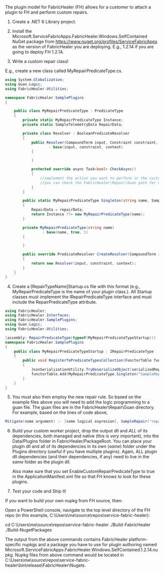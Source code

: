 ﻿The plugin model for FabricHealer (FH) allows for a customer to attach a plugin to FH and perform custom repairs.

1. Create a .NET 6 Library project.

2. Install the Microsoft.ServiceFabricApps.FabricHealer.Windows.SelfContained NuGet package from https://www.nuget.org/profiles/ServiceFabricApps as the version of FabricHealer you are deploying.
  E.g., 1.2.14 if you are going to deploy FH 1.2.14.

3. Write a custom repair class!

  E.g., create a new class called MyRepairPredicateType.cs.

```C#
using System.Globalization;
using Guan.Logic;
using FabricHealer.Utilities;

namespace FabricHealer.SamplePlugins
{

    public class MyRepairPredicateType : PredicateType
    {
        private static MyRepairPredicateType Instance;
        private static SampleTelemetryData RepairData;

        private class Resolver : BooleanPredicateResolver
        {
            public Resolver(CompoundTerm input, Constraint constraint, QueryContext context)
                    : base(input, constraint, context)
            {

            }

            protected override async Task<bool> CheckAsync()
            {
                //implement the action you want to perform in the custom repair.
                //you can check the FabricHealer\Repair\Guan path for more detailed examples
            }
        }

        public static MyRepairPredicateType Singleton(string name, SampleTelemetryData repairData)
        {
            RepairData = repairData;
            return Instance ??= new MyRepairPredicateType(name);
        }

        private MyRepairPredicateType(string name)
                 : base(name, true, 1)
        {

        }

        public override PredicateResolver CreateResolver(CompoundTerm input, Constraint constraint, QueryContext context)
        {
            return new Resolver(input, constraint, context);
        }
    }
}


```

4. Create a [RepairTypeName]Startup.cs file with this format (e.g., MyRepairPredicateType is the name of your plugin class.). All Startup classes must implement the IRepairPredicateType interface and must include the RepairPredicateType attribute.

```C#
using FabricHealer;
using FabricHealer.Interfaces;
using FabricHealer.SamplePlugins;
using Guan.Logic;
using FabricHealer.Utilities;

[assembly: RepairPredicateType(typeof(MyRepairPredicateTypeStartup))]
namespace FabricHealer.SamplePlugins
{
    public class MyRepairPredicateTypeStartup : IRepairPredicateType
    {
        public void RegisterToPredicateTypesCollection(FunctorTable functorTable, string serializedRepairData)
        {
            JsonSerializationUtility.TryDeserializeObject(serializedRepairData, out SampleTelemetryData repairData);
            functorTable.Add(MyRepairPredicateType.Singleton("SampleRepair", repairData));
        }
    }
}
```

5. You must also then employ the new repair rule. So based on the example files above you will need to add the logic programming to a guan file. The guan files are in the FabricHealer\Repair\Guan directory. For example, based on the lines of code above,

```C#
Mitigate(some argument) :- [some logical expresion], SampleRepair("repair rule based on plugin").
```



6. Build your custom worker project, drop the output dll and *ALL* of its dependencies, both managed and native (this is *very* important), into the Data/Plugins folder in FabricHealer/PackageRoot. 
   You can place your plugin dll and all of its dependencies in its own (*same*) folder under the Plugins directory (useful if you have multiple plugins). 
   Again, ALL plugin dll dependencies (and their dependencies, if any) need to live in the *same* folder as the plugin dll.

   Also make sure that you set EnableCustomRepairPredicateType to true in the ApplicationManifest.xml file so that FH knows to look for these plugins.


7. Test your code and Ship it!

If you want to build your own nupkg from FH source, then:

Open a PowerShell console, navigate to the top level directory of the FH repo (in this example, C:\Users\me\source\repos\service-fabric-healer):

cd C:\Users\me\source\repos\service-fabric-healer
./Build-FabricHealer
./Build-NugetPackages

The output from the above commands contains FabricHealer platform-specific nupkgs and a package you have to use for plugin authoring named Microsoft.ServiceFabricApps.FabricHealer.Windows.SelfContained.1.2.14.nupkg. Nupkg files from above command would be located in 
C:\Users\me\source\repos\service-fabric-healer\bin\release\FabricHealer\Nugets.

	
	
